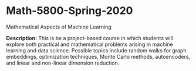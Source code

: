 # Math-5800-Spring-2020
Mathematical Aspects of Machine Learning
 
**Description:**  This is be a project-based course in which students will explore both practical and mathematical problems arising in machine learning and data science.  Possible topics include random walks for graph embeddings, optimization techniques, Monte Carlo methods, autoencoders, and linear and non-linear dimension reduction.
